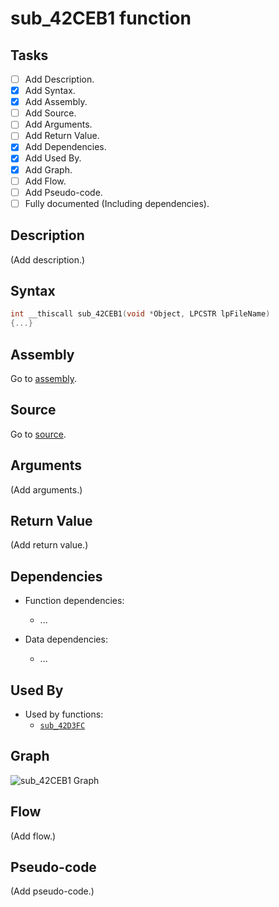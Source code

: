 # sub_42CEB1 function

## Tasks

- [ ] Add Description.
- [X] Add Syntax.
- [X] Add Assembly.
- [ ] Add Source.
- [ ] Add Arguments.
- [ ] Add Return Value.
- [X] Add Dependencies.
- [X] Add Used By.
- [X] Add Graph.
- [ ] Add Flow.
- [ ] Add Pseudo-code.
- [ ] Fully documented (Including dependencies).

## Description

(Add description.)

## Syntax

```c
int __thiscall sub_42CEB1(void *Object, LPCSTR lpFileName)
{...}
```

## Assembly

Go to [assembly](../asm/sub_42CEB1.asm).

## Source

Go to [source](../cc/sub_42CEB1.cc).

## Arguments

(Add arguments.)

## Return Value

(Add return value.)

## Dependencies

* Function dependencies:
  * ...


* Data dependencies:
  * ...

## Used By

* Used by functions:
  * [`sub_42D3FC`](../md/sub_42D3FC.md)

## Graph

![sub_42CEB1 Graph](../svg/sub_42CEB1.svg "sub_42CEB1 Graph")

## Flow

(Add flow.)

## Pseudo-code

(Add pseudo-code.)
